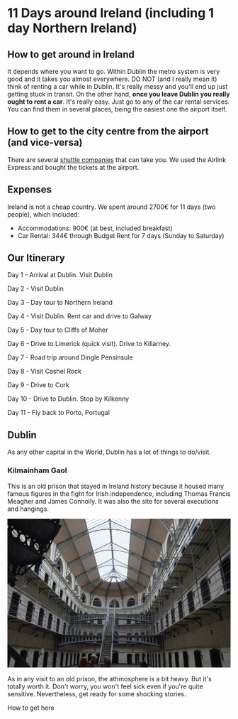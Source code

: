 # 11 Days around Ireland (including 1 day Northern Ireland)

## How to get around in Ireland
It depends where you want to go. Within Dublin the metro system is very good and it takes you almost everywhere. DO NOT (and I really mean it) think of renting a car while in Dublin. It's really messy and you'll end up just getting stuck in transit.
On the other hand, **once you leave Dublin you really ought to rent a car**. It's really easy. Just go to any of the car rental services. You can find them in several places, being the easiest one the airport itself.

## How to get to the city centre from the airport (and vice-versa)
There are several [shuttle companies](https://www.dublinairport.com/to-from-the-airport/by-bus/dublin-buses) that can take you. We used the Airlink Express and bought the tickets at the airport.

## Expenses
Ireland is not a cheap country. We spent around 2700€ for 11 days (two people), which included:
* Accommodations: 900€ (at best, included breakfast)
* Car Rental: 344€ through Budget Rent for 7 days (Sunday to Saturday)

## Our Itinerary
Day 1 - Arrival at Dublin. Visit Dublin

Day 2 - Visit Dublin

Day 3 - Day tour to Northern Ireland

Day 4 - Visit Dublin. Rent car and drive to Galway

Day 5 - Day tour to Cliffs of Moher

Day 6 - Drive to Limerick (quick visit). Drive to Killarney.

Day 7 -  Road trip around Dingle Pensinsule

Day 8 - Visit Cashel Rock

Day 9 - Drive to Cork

Day 10 - Drive to Dublin. Stop by Kilkenny

Day 11 - Fly back to Porto, Portugal


## Dublin
As any other capital in the World, Dublin has a lot of things to do/visit.

### Kilmainham Gaol
This is an old prison that stayed in Ireland history because it housed many famous figures in the fight for Irish independence, including Thomas Francis Meagher and James Connolly. It was also the site for several executions and hangings.

![Kilmainham Gaol](./images/Ireland/kilmainham_gaol.jpg)

As in any visit to an old prison, the athmosphere is a bit heavy. But it's totally worth it. Don't worry, you won't feel sick even if you're quite sensitive. Nevertheless, get ready for some shocking stories.

How to get here